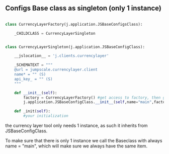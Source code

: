 


## Configs Base class as singleton (only 1 instance)


```python

class CurrencyLayerFactory(j.application.JSBaseConfigsClass):

    _CHILDCLASS = CurrencyLayerSingleton


class CurrencyLayerSingleton(j.application.JSBaseConfigClass):

    __jslocation__ = 'j.clients.currencylayer'

    _SCHEMATEXT = """
    @url = jumpscale.currencylayer.client
    name* = "" (S)
    api_key_ = "" (S)
    """

    def __init__(self):
        factory = CurrencyLayerFactory() #get access to factory, then give to only child = singleton
        j.application.JSBaseConfigClass.__init__(self,name="main",factory=factory)

    def _init(self):
        #your initialization


```

the currency layer tool only needs 1 instance, as such it inherits from JSBaseConfigClass.

To make sure that there is only 1 instance we call the Baseclass with always name = "main", which will make sure we always have the same item.


